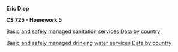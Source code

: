 **Eric Diep**

**CS 725 - Homework 5**

<a href='http://apps.who.int/gho/data/node.main.WSHSANITATION?lang=en'>Basic and safely managed sanitation services 
Data by country</a>

<a href='http://apps.who.int/gho/data/node.main.WSHWATER?lang=en'>Basic and safely managed drinking water services 
Data by country</a>